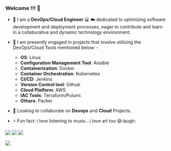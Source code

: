 ### Welcome !!! 👋


- 🔭 I am a __DevOps/Cloud Engineer__ :computer: :cloud: dedicated to optimizing software development and deployment processes, eager to contribute and learn in a collaborative and dynamic technology environment.
- 🌱 I am presently engaged in projects that involve utilizing the DevOps/Cloud Tools mentioned below: -
  - __OS__: Linux
  - __Configuration Management Tool__: Ansible
  - __Containerization__: Docker
  - __Container Orchestration__: Kubernetes
  - __CI/CD__: Jenkins
  - __Version Control tool__: Github
  - __Cloud Platform__: AWS
  - __IAC Tools__: Terraform/Pulumi.
  - __Others__: Packer

- 👯 Looking to collaborate on __Devops__ and __Cloud__ Projects.
- ⚡ Fun fact: i love listening to music...i love art too :smile::laugh:

[![](https://img.shields.io/badge/twitter-%230077B5.svg?style=for-the-badge&logo=twitter)](https://www.twitter.com/Narbydxelos)
[![](https://img.shields.io/badge/linkedin-%230077B5.svg?style=for-the-badge&logo=linkedin)](https://www.linkedin.com/in/solomon-onwuasoanya-55b41180/)
[![](https://img.shields.io/badge/medium-%230077B5.svg?style=for-the-badge&logo=medium)](https://medium.com/@onwuasoanyasc_22360)

![](https://github.com/dybran/Containerizing-Microservices-Project/blob/main/images/ved.jpg)



<!--
**dybran/dybran** is a ✨ _special_ ✨ repository because its `README.md` (this file) appears on your GitHub profile.

Here are some ideas to get you started:

- 🔭 I’m currently working on DevOps :computer: :cloud: 
- 🌱 I’m currently learning DevOps Tools
- 👯 I’m looking to collaborate on Devops and Cloud Computing
- 📫 How to reach me: https://twitter.com/Narbydxelos
- 😄 Pronouns: 
- ⚡ Fun fact: i love listening to music...alot :smile:
-->
